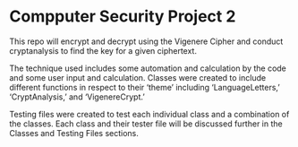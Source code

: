 # Compputer Security Project 2

This repo will encrypt and decrypt using the Vigenere Cipher and conduct cryptanalysis to find the key for a given ciphertext. 

The technique used includes some automation and calculation by the code and some user input and calculation. Classes were created to include different functions in respect to their ‘theme’ including ‘LanguageLetters,’ ‘CryptAnalysis,’ and ‘VigenereCrypt.’ 

Testing files were created to test each individual class and a combination of the classes. Each class and their tester file will be discussed further in the Classes and Testing Files sections.
